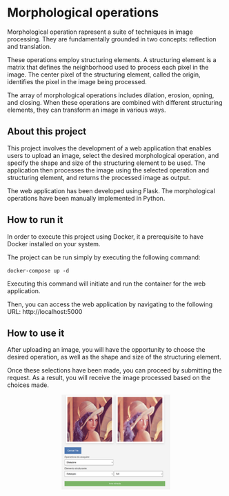 # Morphological operations

Morphological operation rapresent a suite of techniques in image processing. They are fundamentally grounded in two concepts: reflection and translation. 

These operations employ structuring elements. A structuring element is a matrix that defines the neighborhood used to process each pixel in the image. The center pixel of the structuring element, called the origin, identifies the pixel in the image being processed.

The array of morphological operations includes dilation, erosion, opning, and closing. When these operations are combined with different structuring elements, they can transform an image in various ways.

## About this project

This project involves the development of a web application that enables users to upload an image, select the desired morphological operation, and specify the shape and size of the structuring element to be used. The application then processes the image using the selected operation and structuring element, and returns the processed image as output.

The web application has been developed using Flask. The morphological operations have been manually implemented in Python. 

## How to run it

In order to execute this project using Docker, it a prerequisite to have Docker installed on your system.

The project can be run simply by executing the following command:

```
docker-compose up -d
```
Executing this command will initiate and run the container for the web application.

Then, you can access the web application by navigating to the following URL: http://localhost:5000

## How to use it

After uploading an image, you will have the opportunity to choose the desired operation, as well as the shape and size of the structuring element.

Once these selections have been made, you can proceed by submitting the request. As a result, you will receive the image processed based on the choices made.
<p align="center">
<img src="Images/Example.png" alt="example" width="50%"/>
</p>
